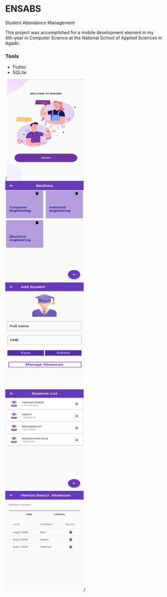 # ENSABS

Student Attendance Management

This project was accomplished for a mobile development element in my  4th-year in Computer Science at the National School of Applied Sciences in Agadir.

### Tools
- Flutter 
- SQLite




/**<img src="/assets/screenshots/1.jpg" width="250" height="320">&nbsp;&nbsp;&nbsp;<img src="/assets/screenshots/2.jpg" width="250" height="320">&nbsp;&nbsp;&nbsp;<img src="/assets/screenshots/3.jpg" width="250" height="320"><br><br>
<img src="/assets/screenshots/4.jpg" width="250" height="320">&nbsp;&nbsp;&nbsp;<img src="/assets/screenshots/5.jpg" width="250" height="320">**/



